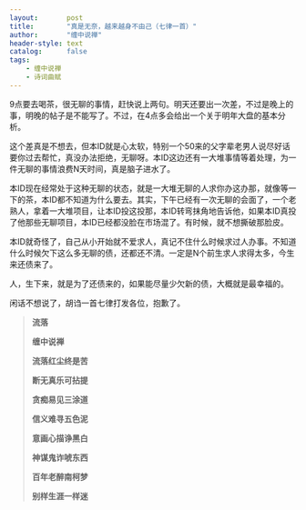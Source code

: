 ```yaml
---
layout:       post
title:        "真是无奈，越来越身不由己（七律一首）"
author:       "缠中说禅"
header-style: text
catalog:      false
tags:
    - 缠中说禅
    - 诗词曲赋
---
```


9点要去喝茶，很无聊的事情，赶快说上两句。明天还要出一次差，不过是晚上的事，明晚的帖子是不能写了。不过，在4点多会给出一个关于明年大盘的基本分析。



这个差真是不想去，但本ID就是心太软，特别一个50来的父字辈老男人说尽好话要你过去帮忙，真没办法拒绝，无聊呀。本ID这边还有一大堆事情等着处理，为一件无聊的事情浪费N天时间，真是脑子进水了。



本ID现在经常处于这种无聊的状态，就是一大堆无聊的人求你办这办那，就像等一下的茶，本ID都不知道为什么要去。其实，下午已经有一次无聊的会面了，一个老熟人，拿着一大堆项目，让本ID投这投那，本ID转弯抹角地告诉他，如果本ID真投了他那些无聊项目，本ID已经都没脸在市场混了。有时候，就不想撕破那脸皮。



本ID就奇怪了，自己从小开始就不爱求人，真记不住什么时候求过人办事。不知道什么时候欠下这么多无聊的债，还都还不清。一定是N个前生求人求得太多，今生来还债来了。



人，生下来，就是为了还债来的，如果能尽量少欠新的债，大概就是最幸福的。



闲话不想说了，胡诌一首七律打发各位，抱歉了。



> **流落**
>
> 
>
> **缠中说禅**
>
> 
>
> **流落红尘终是苦**
>
> **断无真乐可拈提**
>
> **贪痴易见三涂道**
>
> **信义难寻五色泥**
>
> **意画心描诤黑白**
>
> **神谋鬼诈唬东西**
>
> **百年老醉南柯梦**
>
> **别样生涯一样迷**
